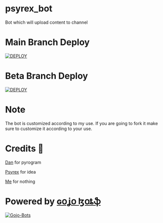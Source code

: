 # psyrex_bot
Bot which will upload content to channel

# Main Branch Deploy 

[![DEPLOY](https://www.herokucdn.com/deploy/button.svg)](https://heroku.com/deploy?template=https://github.com/iamgojoof6eyes/psyrex_bot/tree/main)

# Beta Branch Deploy

[![DEPLOY](https://www.herokucdn.com/deploy/button.svg)](https://heroku.com/deploy?template=https://github.com/iamgojoof6eyes/psyrex_bot/tree/beta)

# Note
The bot is customized according to my use. If you are going to fork it make sure to customize it according to your use.

# Credits 💫
[Dan](https://github.com/delivrance) for pyrogram

[Psyrex](https://github.com/superPSYREX) for idea

[Me](https://github.com/iamgojoof6eyes) for nothing

# Powered by [ɢօʝօ ɮօȶֆ](https://github.com/Gojo-Bots)
[![Gojo-Bots](https://artfiles.alphacoders.com/160/160160.jpeg)](https://github.com/Gojo-Bots)
